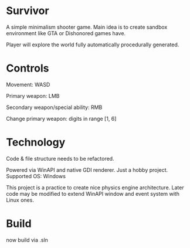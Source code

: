 ﻿# Survivor

A simple minimalism shooter game.
Main idea is to create sandbox environment like GTA or Dishonored games have.

Player will explore the world fully automatically procedurally generated.

# Controls

Movement: WASD

Primary weapon: LMB

Secondary weapon/special ability: RMB

Change primary weapon: digits in range [1, 6]

# Technology

Code & file structure needs to be refactored.

Powered via WinAPI and native GDI renderer. Just a hobby project.
Supported OS: Windows

This project is a practice to create nice physics engine architecture.
Later code may be modified to extend WinAPI window and event system with Linux ones.

# Build

now build via .sln


